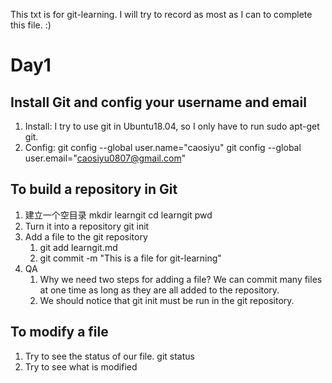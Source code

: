  This txt is for git-learning. I will try to record as most as I can to complete this file. :)
# Day1
## Install Git and config your username and email
1. Install:  I try to use git in Ubuntu18.04, so I only have to run sudo apt-get git.
2.  Config:
git config --global user.name="caosiyu"
git config --global user.email="caosiyu0807@gmail.com"
## To build a repository in Git
1. 建立一个空目录
mkdir learngit
cd learngit
pwd
2. Turn it into a repository
git init
3. Add a file to the git repository
   1. git add learngit.md
   2. git commit -m "This is a file for git-learning"
4. QA
   1. Why we need two steps for adding a file?
   We can commit many files at one time as long as they are all added to the repository.
   2. We should notice that git init must be run in the git repository.

## To modify a file
1. Try to see the  status of our file.
git status
2. Try to see what is modified


